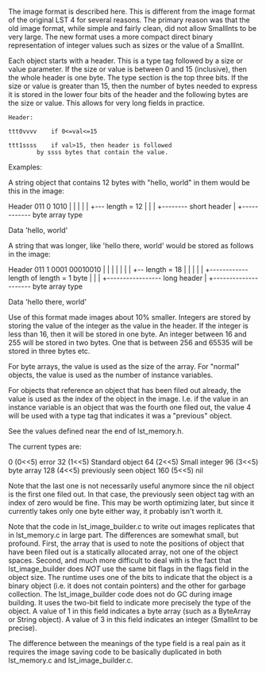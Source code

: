 
The image format is described here.  This is different from
the image format of the original LST 4 for several reasons.
The primary reason was that the old image format, while simple
and fairly clean, did not allow SmallInts to be very large.
The new format uses a more compact direct binary representation
of integer values such as sizes or the value of a SmallInt.

Each object starts with a header.  This is a type tag followed by
a size or value parameter.  If the size or value is between
0 and 15 (inclusive), then the whole header is one byte. The
type section is the top three bits.  If the size or value is
greater than 15, then the number of bytes needed to express
it is stored in the lower four bits of the header and the
following bytes are the size or value.  This allows for very
long fields in practice.

	Header:

	ttt0vvvv	if 0<=val<=15

	ttt1ssss	if val>15, then header is followed
			by ssss bytes that contain the value.

Examples:

A string object that contains 12 bytes with "hello, world"
in them would be this in the image:

Header	011  0  1010
	|   |    |
	|   |    +--- length = 12
	|   |
	|   +-------- short header
	|
	+------------ byte array type

Data 'hello, world'

A string that was longer, like 'hello there, world' would
be stored as follows in the image:

Header	011  1  0001	00010010
	|   |    |         |
	|   |    |         +-- length = 18
	|   |    |
	|   |    +------------ length of length = 1 byte
	|   |
	|   +----------------- long header
	|
	+--------------------- byte array type

Data 'hello there, world'

Use of this format made images about 10% smaller.  Integers
are stored by storing the value of the integer as the value
in the header.  If the integer is less than 16, then it will
be stored in one byte.  An integer between 16 and 255 will be
stored in two bytes.  One that is between 256 and 65535 will
be stored in three bytes etc.

For byte arrays, the value is used as the size of the array.
For "normal" objects, the value is used as the number of
instance variables.

For objects that reference an object that has been filed out
already, the value is used as the index of the object in the
image.  I.e. if the value in an instance variable is an object
that was the fourth one filed out, the value 4 will be used
with a type tag that indicates it was a "previous" object.

See the values defined near the end of lst_memory.h.

The current types are:

0	(0<<5)	error
32	(1<<5)	Standard object
64	(2<<5)	Small integer
96	(3<<5)	byte array
128	(4<<5)	previously seen object
160	(5<<5)	nil

Note that the last one is not necessarily useful anymore since
the nil object is the first one filed out.  In that case, the
previously seen object tag with an index of zero would be fine.
This may be worth optimizing later, but since it currently takes
only one byte either way, it probably isn't worth it.

Note that the code in lst_image_builder.c to write out images replicates
that in lst_memory.c in large part.  The differences are somewhat small,
but profound.  First, the array that is used to note the positions of
object that have been filed out is a statically allocated array, not
one of the object spaces.  Second, and much more difficult to deal with
is the fact that lst_image_builder does _NOT_ use the same bit flags
in the flags field in the object size.  The runtime uses one of the bits
to indicate that the object is a binary object (i.e. it does not contain
pointers) and the other for garbage collection.  The lst_image_builder
code does not do GC during image building.  It uses the two-bit field
to indicate more precisely the type of the object.  A value of 1 in this
field indicates a byte array (such as a ByteArray or String object).  A
value of 3 in this field indicates an integer (SmallInt to be precise).

The difference between the meanings of the type field is a real pain
as it requires the image saving code to be basically duplicated in
both lst_memory.c and lst_image_builder.c.





